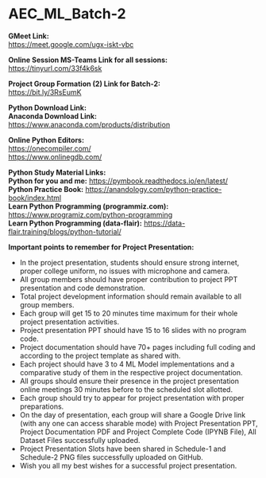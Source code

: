 # AEC_ML_Batch-2

**GMeet Link:**<br>
https://meet.google.com/ugx-iskt-vbc

**Online Session MS-Teams Link for all sessions:**<br>
https://tinyurl.com/33f4k6sk

**Project Group Formation (2) Link for Batch-2:**<br>
https://bit.ly/3RsEumK

**Python Download Link:**<br>
**Anaconda Download Link:**<br>
https://www.anaconda.com/products/distribution

**Online Python Editors:**<br>
https://onecompiler.com/<br>
https://www.onlinegdb.com/

**Python Study Material Links:**<br>
**Python for you and me:** https://pymbook.readthedocs.io/en/latest/<br>
**Python Practice Book:** https://anandology.com/python-practice-book/index.html<br>
**Learn Python Programming (programmiz.com):** https://www.programiz.com/python-programming<br>
**Learn Python Programming (data-flair):** https://data-flair.training/blogs/python-tutorial/

**Important points to remember for Project Presentation:**
* In the project presentation, students should ensure strong internet, proper college uniform, no issues with microphone and camera.<br>
* All group members should have proper contribution to project PPT presentation and code demonstration.<br>
* Total project development information should remain available to all group members.<br>
* Each group will get 15 to 20 minutes time maximum for their whole project presentation activities.<br>
* Project presentation PPT should have 15 to 16 slides with no program code.<br>
* Project documentation should have 70+ pages including full coding and according to the project template as shared with.<br>
* Each project should have 3 to 4 ML Model implementations and a comparative study of them in the respective project documentation.<br>
* All groups should ensure their presence in the project presentation online meetings 30 minutes before to the scheduled slot allotted.<br>
* Each group should try to appear for project presentation with proper preparations.<br>
* On the day of presentation, each group will share a Google Drive link (with any one can access sharable mode) with Project Presentation PPT, Project Documentation PDF and Project Complete Code (IPYNB File), All Dataset Files successfully uploaded.<br>
* Project Presentation Slots have been shared in Schedule-1 and Schedule-2 PNG files successfully uploaded on GitHub.<br>
* Wish you all my best wishes for a successful project presentation.<br>
